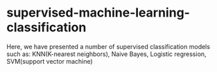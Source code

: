 # supervised-machine-learning-classification
Here, we have presented a number of supervised classification models such as:
KNN(K-nearest neighbors), 
Naive Bayes, 
Logistic regression, 
SVM(support vector machine)
